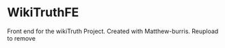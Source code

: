 # WikiTruthFE
Front end for the wikiTruth Project. Created with Matthew-burris. Reupload to remove 
